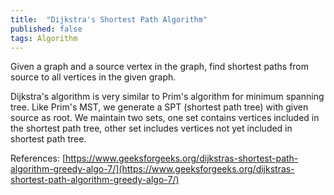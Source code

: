 ```yaml
---
title:  "Dijkstra's Shortest Path Algorithm"
published: false
tags: Algorithm
---
```


Given a graph and a source vertex in the graph, find shortest paths from source to all
vertices in the given graph.

Dijkstra's algorithm is very similar to Prim's algorithm for minimum spanning tree. Like
Prim's MST, we generate a SPT (shortest path tree) with given source as root. We maintain
two sets, one set contains vertices included in the shortest path tree, other set includes
vertices not yet included in shortest path tree.

References: [https://www.geeksforgeeks.org/dijkstras-shortest-path-algorithm-greedy-algo-7/](https://www.geeksforgeeks.org/dijkstras-shortest-path-algorithm-greedy-algo-7/)

